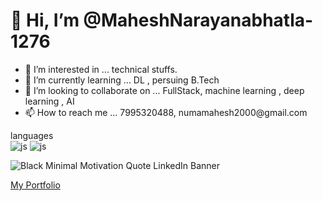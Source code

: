 <h1>👋 Hi, I’m @MaheshNarayanabhatla-1276</h1>
<ul>
<li>👀 I’m interested in ... technical stuffs.</li>
<li>🌱 I’m currently learning ... DL , persuing B.Tech</li>
<li>💞️ I’m looking to collaborate on ...   FullStack, machine learning , deep learning , AI </li>
<li>📫 How to reach me ...    7995320488, numamahesh2000@gmail.com</li>
</ul>

languages
<br/>
![js](https://img.shields.io/badge/javascript-grey?style=for-the-badge&logo=javascript)
![js](https://img.shields.io/badge/python-grey?style=for-the-badge&logo=python)

![Black Minimal Motivation Quote LinkedIn Banner](https://github.com/MaheshNarayanabhatla-1276/MaheshNarayanabhatla-1276/assets/66712941/41bc1570-c66d-4f3e-9116-a22eb4745796)

<a href="https://maheshnarayanabhatla.42web.io">  My Portfolio</a> 



<!---
MaheshNarayanabhatla-1276/MaheshNarayanabhatla-1276 is a ✨ special ✨ repository because its `README.md` (this file) appears on your GitHub profile.
You can click the Preview link to take a look at your changes.
--->
